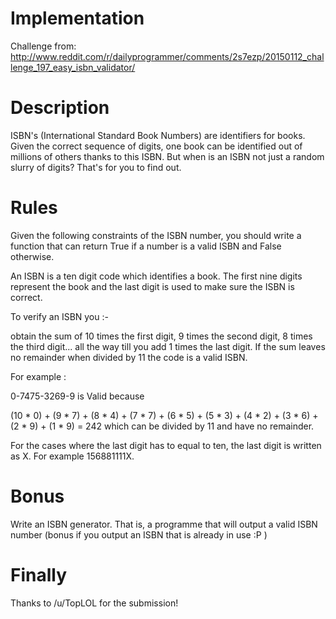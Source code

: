 # Implementation

Challenge from: http://www.reddit.com/r/dailyprogrammer/comments/2s7ezp/20150112_challenge_197_easy_isbn_validator/

# Description

ISBN's (International Standard Book Numbers) are identifiers for 
books. Given the correct sequence of digits, one book can be identified 
out of millions of others thanks to this ISBN. But when is an ISBN not 
just a random slurry of digits? That's for you to find out.

# Rules

Given the following constraints of the ISBN number, you should write a 
function that can return True if a number is a valid ISBN and False otherwise.

An ISBN is a ten digit code which identifies a book. The first nine 
digits represent the book and the last digit is used to make sure the 
ISBN is correct.

To verify an ISBN you :-

obtain the sum of 10 times the first digit, 9 times the second digit, 
8 times the third digit... all the way till you add 1 times the last 
digit. If the sum leaves no remainder when divided by 11 the code is a 
valid ISBN.

For example :

0-7475-3269-9 is Valid because

(10 * 0) + (9 * 7) + (8 * 4) + (7 * 7) + (6 * 5) + (5 * 3) + (4 * 2) + (3 * 6) + (2 * 9) + (1 * 9) = 242 which can be divided by 11 and have no remainder.

For the cases where the last digit has to equal to ten, the last 
digit is written as X. For example 156881111X.

# Bonus

Write an ISBN generator. That is, a programme that will output a valid 
ISBN number (bonus if you output an ISBN that is already in use :P )

# Finally

Thanks to /u/TopLOL for the submission!